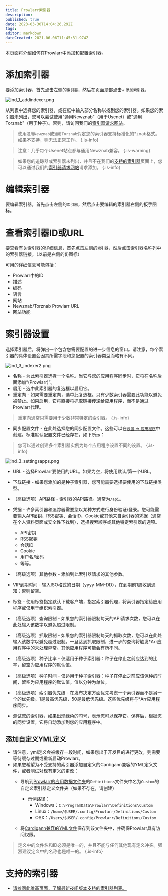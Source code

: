 ```yaml
---
title: Prowlarr索引器
description: 
published: true
date: 2023-03-30T14:04:26.292Z
tags: 
editor: markdown
dateCreated: 2021-06-06T11:45:31.974Z
---
```


本页面将介绍如何在Prowlarr中添加和配置索引器。

# 添加索引器

要添加索引器，首先点击左侧的`索引器`，然后在页面顶部点击<kb>+</kb> `添加索引器`。

![ind_1_addindexer.png](/assets/prowlarr/ind_1_addindexer.png)

从列表中选择您的索引器，或在框中输入部分名称以找到您的索引器。如果您的索引器未列出，您可以尝试使用"通用Newznab"（用于Usenet）或"通用Torznab"（用于种子）。否则，请访问我们的[索引器请求网站](https://requests.prowlarr.com/)。

> 使用`通用Newznab`或`通用Torznab`假定您的索引器支持标准化的*znab格式。如果不支持，则无法正常工作。
{.is-info}

> 注意：几乎每个Usenet站点都与通用Newznab兼容。
{.is-warning}

> 如果您的追踪器或索引器未列出，并且不在我们的[支持的索引器](/prowlarr/supported-indexers)页面上，您可以通过我们的[索引器请求网站](https://requests.prowlarr.com)请求添加。
{.is-info}

# 编辑索引器

要编辑索引器，首先点击左侧的`索引器`，然后点击要编辑的索引器右侧的扳手图标。

# 查看索引器ID或URL

要查看有关索引器的详细信息，首先点击左侧的`索引器`，然后点击索引器名称列中的索引器链接。（以前是右侧的(i)图标）

可用的详细信息可能包括：

- Prowlarr中的ID
- 描述
- 编码
- 语言
- 网站
- Newznab/Torznab Prowlarr URL
- 网站功能

# 索引器设置

选择索引器后，将弹出一个包含您需要配置的进一步信息的窗口。请注意，每个索引器的具体设置会因其所需字段和您配置的索引器类型而略有不同。

![ind_3_indexer2.png](/assets/prowlarr/ind_3_indexer2.png)

- 名称 - 为此索引器选择一个名称。当它与您的应用程序同步时，它将在名称后面添加“(Prowlarr)”。
- 启用 - 选中此索引器的复选框以启用它。
- 重定向 - 如果需要重定向，选中此复选框。只有少数索引器需要此功能以避免被禁止。如果启用，它将直接将抓取链接传递给应用程序，而不是通过Prowlarr代理。

> 重定向通常只需要用于少数非常特定的索引器。
{.is-info}

- 同步配置文件 - 在此处选择您的同步配置文件。这些可以在[`设置` => `应用程序`](/prowlarr/settings#applications)中创建。标准默认配置文件已经存在，如下所示：

> 您可以通过创建多个索引器实例为每个应用程序设置不同的设置。
{.is-info}

![ind_3_settingsapps.png](/assets/prowlarr/ind_3_settingsapps.png)

- URL - 选择Prowlarr要使用的URL。如果为空，将使用默认/第一个URL。
- 下载链接 - 如果您添加的是种子索引器，您可能需要选择要使用的下载链接类型。
- （高级选项）API路径 - 索引器的API路径。通常为`/api`。
- 凭据 - 许多索引器和追踪器需要您以某种方式进行身份验证/登录。您可能需要输入API密钥、RSS密钥、会话ID、Cookie或其他来自索引器的凭据（通常在个人资料页面或安全性下找到），选择搜索顺序或其他特定索引器的选项。
  - API密钥
  - RSS密钥
  - 会话ID
  - Cookie
  - 用户名/密码
  - 等等。
- （高级选项）其他参数 - 添加到此索引器请求的其他参数。
- VIP到期时间 - 输入ISO格式的日期（yyyy-MM-DD），在到期前1周收到通知；否则留空。
- 标签 - 使用标签指定默认下载客户端，指定索引器代理，将索引器指定给应用程序或仅用于组织索引器。
- （高级选项）查询限制 - 如果您的索引器限制每天的API请求次数，您可以在此处输入该数字以避免超过限制。
- （高级选项）抓取限制 - 如果您的索引器限制每天的抓取次数，您可以在此处输入该数字以避免超过限制。一旦达到抓取限制，进一步的查询将触发\*Arr应用程序中的未处理异常。其他应用程序可能会有所不同。
- （高级选项）种子比率 - 仅适用于种子索引器：种子在停止之前应达到的比率，留空为应用程序的默认值。
- （高级选项）种子时间 - 仅适用于种子索引器：种子在停止之前应该保种的时间，留空为应用程序的默认值。值以分钟为单位。
- （高级选项）索引器优先级 - 在发布决定方面优先考虑一个索引器而不是另一个的优先级。1是最高优先级，50是最低优先级。这些优先级将与\*Arr应用程序同步。

- 测试您的索引器，如果出现绿色的勾号，表示您可以保存它。保存后，根据您的同步设置，它将自动添加到您的应用程序中。

## 添加自定义YML定义

- 请注意，yml定义会被缓存一段时间，如果您出于开发目的进行更改，则需要等待缓存过期或重新启动Prowlarr。
- 如果您希望为不受支持的索引器添加自定义的Cardigann兼容的YML定义文件，或者测试对现有定义的更改：
  - 导航到[Prowlarr的应用数据文件夹](/prowlarr/appdata-directory)的`Definitions`文件夹中名为`Custom`的自定义索引器定义文件夹（如果不存在，请创建）
    - 示例路径：
      - Windows：`C:\ProgramData\Prowlarr\Definitions\Custom`
      - Linux：`/home/$USER/.config/Prowlarr/Definitions/Custom`
      - OSX：`/Users/$USER/.config/Prowlarr/Definitions/Custom`

  - 将[Cardigann兼容的YML文件](/prowlarr/cardigann-yml-definition)保存到该文件夹中，并确保Prowlarr具有访问权限。

> 定义中的文件名和ID必须是唯一的，并且不能与任何其他现有定义冲突。强烈建议定义中的名称也是唯一的。
{.is-info}

# 支持的索引器

- [请参阅此维基页面，了解最新夜间版本支持的索引器列表。](/prowlarr/supported-indexers/)